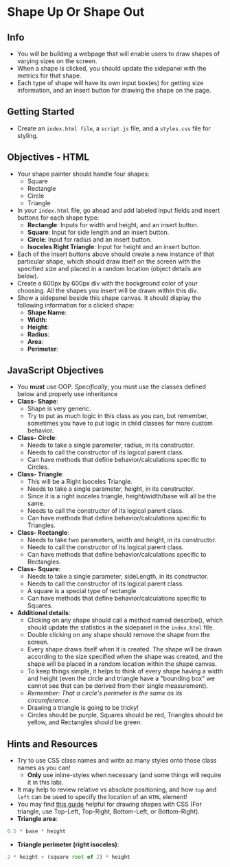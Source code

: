 # Shape Up Or Shape Out

## Info

* You will be building a webpage that will enable users to draw shapes of varying sizes on the screen.
* When a shape is clicked, you should update the sidepanel with the metrics for that shape.
* Each type of shape will have its own input box(es) for getting size information, and an insert button for drawing the shape on the page.

## Getting Started

* Create an `index.html file`, a `script.js` file, and a `styles.css` file for styling.

## Objectives - HTML

* Your shape painter should handle four shapes:
    * Square
    * Rectangle
    * Circle 
    * Triangle
* In your `index.html` file, go ahead and add labeled input fields and insert buttons for each shape type:
  * **Rectangle**: Inputs for width and height, and an insert button.
  * **Square**: Input for side length and an insert button.
  * **Circle**: Input for radius and an insert button.
  * **Isoceles Right Triangle**: Input for height and an insert button.
* Each of the insert buttons above should create a new instance of that particular shape, which should draw itself on the screen with the specified size and placed in a random location (object details are below).
* Create a 600px by 600px div with the background color of your choosing. All the shapes you insert will be drawn within this div.
* Show a sidepanel beside this shape canvas. It should display the following information for a clicked shape:
  * **Shape Name**:
  * **Width**:
  * **Height**:
  * **Radius**:
  * **Area**:
  * **Perimeter**:

## JavaScript Objectives
* You **must** use OOP. *Specifically*, you must use the classes defined below and properly use inheritance
* **Class- Shape**:
  * Shape is very generic.
  * Try to put as much logic in this class as you can, but remember, sometimes you have to put logic in child classes for more custom behavior.
* **Class- Circle**:
  * Needs to take a single parameter, radius, in its constructor.
  * Needs to call the constructor of its logical parent class.
  * Can have methods that define behavior/calculations specific to Circles.
* **Class- Triangle**:
  * This will be a Right Isoceles Triangle.
  * Needs to take a single parameter, height, in its constructor.
  * Since it is a right isoceles triangle, height/width/base will all be the same.
  * Needs to call the constructor of its logical parent class.
  * Can have methods that define behavior/calculations specific to Triangles.
* **Class- Rectangle**:
  * Needs to take two parameters, width and height, in its constructor.
  * Needs to call the constructor of its logical parent class.
  * Can have methods that define behavior/calculations specific to Rectangles.
* **Class- Square**:
  * Needs to take a single parameter, sideLength, in its constructor.
  * Needs to call the constructor of its logical parent class.
  * A square is a special type of rectangle
  * Can have methods that define behavior/calculations specific to Squares.
* **Additional details**:
  * Clicking on any shape should call a method named describe(), which should update the statistics in the sidepanel in the `index.html` file.
  * Double clicking on any shape should remove the shape from the screen.
  * Every shape draws itself when it is created. The shape will be drawn according to the size specified when the shape was created, and the shape will be placed in a random location within the shape canvas.
  * To keep things simple, it helps to think of every shape having a width and height (even the circle and triangle have a "bounding box" we cannot see that can be derived from their single measurement).
  * *Remember: That a circle's perimeter is the same as its circumference*.
  * Drawing a triangle is going to be tricky!
  * Circles should be purple, Squares should be red, Triangles should be yellow, and Rectangles should be green.

## Hints and Resources
* Try to use CSS class names and write as many styles onto those class names as you can!
  * **Only** use inline-styles when necessary (and some things will require it in this lab).
* It may help to review relative vs absolute positioning, and how `top` and `left` can be used to specify the location of an `HTML` element!
* You may find [this guide](https://css-tricks.com/examples/ShapesOfCSS/) helpful for drawing shapes with CSS (For triangle, use Top-Left, Top-Right, Bottom-Left, or Bottom-Right).
* **Triangle area**:
```js
0.5 * base * height
```
* **Triangle perimeter (right isoceles)**:
```js
2 * height + (square root of 2) * height
```